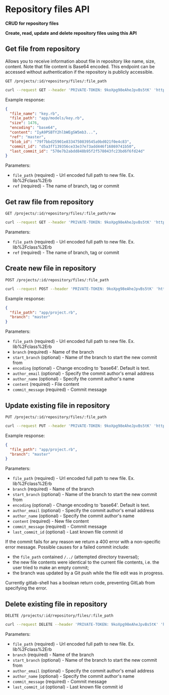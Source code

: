# Repository files API

**CRUD for repository files**

**Create, read, update and delete repository files using this API**

## Get file from repository

Allows you to receive information about file in repository like name, size,
content. Note that file content is Base64 encoded. This endpoint can be accessed
without authentication if the repository is publicly accessible.

```
GET /projects/:id/repository/files/:file_path
```

```bash
curl --request GET --header 'PRIVATE-TOKEN: 9koXpg98eAheJpvBs5tK' 'https://gitlab.example.com/api/v4/projects/13083/repository/files/app%2Fmodels%2Fkey%2Erb?ref=master'
```

Example response:

```json
{
  "file_name": "key.rb",
  "file_path": "app/models/key.rb",
  "size": 1476,
  "encoding": "base64",
  "content": "IyA9PSBTY2hlbWEgSW5mb3...",
  "ref": "master",
  "blob_id": "79f7bbd25901e8334750839545a9bd021f0e4c83",
  "commit_id": "d5a3ff139356ce33e37e73add446f16869741b50",
  "last_commit_id": "570e7b2abdd848b95f2f578043fc23bd6f6fd24d"
}
```

Parameters:

- `file_path` (required) - Url encoded full path to new file. Ex. lib%2Fclass%2Erb
- `ref` (required) - The name of branch, tag or commit

## Get raw file from repository

```
GET /projects/:id/repository/files/:file_path/raw
```

```bash
curl --request GET --header 'PRIVATE-TOKEN: 9koXpg98eAheJpvBs5tK' 'https://gitlab.example.com/api/v4/projects/13083/repository/files/app%2Fmodels%2Fkey%2Erb/raw?ref=master'
```

Parameters:

- `file_path` (required) - Url encoded full path to new file. Ex. lib%2Fclass%2Erb
- `ref` (required) - The name of branch, tag or commit

## Create new file in repository

```
POST /projects/:id/repository/files/:file_path
```

```bash
curl --request POST --header 'PRIVATE-TOKEN: 9koXpg98eAheJpvBs5tK' 'https://gitlab.example.com/api/v4/projects/13083/repository/files/app%2Fprojectrb%2E?branch=master&author_email=author%40example.com&author_name=Firstname%20Lastname&content=some%20content&commit_message=create%20a%20new%20file'
```

Example response:

```json
{
  "file_path": "app/project.rb",
  "branch": "master"
}
```

Parameters:

- `file_path` (required) - Url encoded full path to new file. Ex. lib%2Fclass%2Erb
- `branch` (required) - Name of the branch
- `start_branch` (optional) - Name of the branch to start the new commit from
- `encoding` (optional) - Change encoding to 'base64'. Default is text.
- `author_email` (optional) - Specify the commit author's email address
- `author_name` (optional) - Specify the commit author's name
- `content` (required) - File content
- `commit_message` (required) - Commit message

## Update existing file in repository

```
PUT /projects/:id/repository/files/:file_path
```

```bash
curl --request PUT --header 'PRIVATE-TOKEN: 9koXpg98eAheJpvBs5tK' 'https://gitlab.example.com/api/v4/projects/13083/repository/files/app%2Fproject%2Erb?branch=master&author_email=author%40example.com&author_name=Firstname%20Lastname&content=some%20other%20content&commit_message=update%20file'
```

Example response:

```json
{
  "file_path": "app/project.rb",
  "branch": "master"
}
```

Parameters:

- `file_path` (required) - Url encoded full path to new file. Ex. lib%2Fclass%2Erb
- `branch` (required) - Name of the branch
- `start_branch` (optional) - Name of the branch to start the new commit from
- `encoding` (optional) - Change encoding to 'base64'. Default is text.
- `author_email` (optional) - Specify the commit author's email address
- `author_name` (optional) - Specify the commit author's name
- `content` (required) - New file content
- `commit_message` (required) - Commit message
- `last_commit_id` (optional) - Last known file commit id

If the commit fails for any reason we return a 400 error with a non-specific
error message. Possible causes for a failed commit include:
- the `file_path` contained `/../` (attempted directory traversal);
- the new file contents were identical to the current file contents, i.e. the
  user tried to make an empty commit;
- the branch was updated by a Git push while the file edit was in progress.

Currently gitlab-shell has a boolean return code, preventing GitLab from specifying the error.

## Delete existing file in repository

```
DELETE /projects/:id/repository/files/:file_path
```

```bash
curl --request DELETE --header 'PRIVATE-TOKEN: 9koXpg98eAheJpvBs5tK' 'https://gitlab.example.com/api/v4/projects/13083/repository/files/app%2Fproject%2Erb?branch=master&author_email=author%40example.com&author_name=Firstname%20Lastname&commit_message=delete%20file'
```

Parameters:

- `file_path` (required) - Url encoded full path to new file. Ex. lib%2Fclass%2Erb
- `branch` (required) - Name of the branch
- `start_branch` (optional) - Name of the branch to start the new commit from
- `author_email` (optional) - Specify the commit author's email address
- `author_name` (optional) - Specify the commit author's name
- `commit_message` (required) - Commit message
- `last_commit_id` (optional) - Last known file commit id
